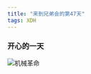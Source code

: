 ```yaml
---  
title: "来到兄弟会的第47天"  
tags: XDH    
---  
```

  
### 开心的一天  

![机械革命](/img/inspirational/jxgm2.jpeg)
